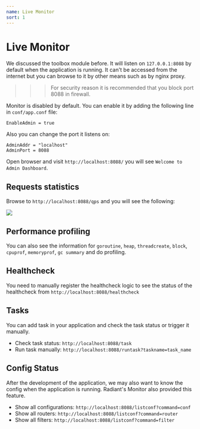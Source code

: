 ```yaml
---
name: Live Monitor
sort: 1
---
```


# Live Monitor

We discussed the toolbox module before. It will listen on `127.0.0.1:8088` by default when the application is running. It can't be accessed from the internet but you can browse to it by other means such as by nginx proxy.

>>> For security reason it is recommended that you block port 8088 in firewall.

Monitor is disabled by default. You can enable it by adding the following line in `conf/app.conf` file:

	EnableAdmin = true

Also you can change the port it listens on:

	AdminAddr = "localhost"
	AdminPort = 8088

Open browser and visit `http://localhost:8088/` you will see `Welcome to Admin Dashboard`.

## Requests statistics

Browse to `http://localhost:8088/qps` and you will see the following:

![](../images/monitoring.png)

## Performance profiling

You can also see the information for `goroutine`, `heap`, `threadcreate`, `block`, `cpuprof`, `memoryprof`, `gc summary` and do profiling.

## Healthcheck

You need to manually register the healthcheck logic to see the status of the healthcheck from `http://localhost:8088/healthcheck`

## Tasks

You can add task in your application and check the task status or trigger it manually.

- Check task status: `http://localhost:8088/task`
- Run task manually: `http://localhost:8088/runtask?taskname=task_name`

## Config Status

After the development of the application, we may also want to know the config when the application is running. Radiant's Monitor also provided this feature.

- Show all configurations: `http://localhost:8088/listconf?command=conf`
- Show all routers: `http://localhost:8088/listconf?command=router`
- Show all filters: `http://localhost:8088/listconf?command=filter`
